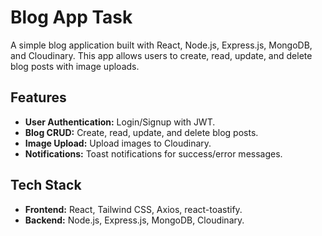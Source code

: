 # Blog App Task

A simple blog application built with React, Node.js, Express.js, MongoDB, and Cloudinary. This app allows users to create, read, update, and delete blog posts with image uploads.

## Features

- **User Authentication:** Login/Signup with JWT.
- **Blog CRUD:** Create, read, update, and delete blog posts.
- **Image Upload:** Upload images to Cloudinary.
- **Notifications:** Toast notifications for success/error messages.

## Tech Stack

- **Frontend:** React, Tailwind CSS, Axios, react-toastify.
- **Backend:** Node.js, Express.js, MongoDB, Cloudinary.
